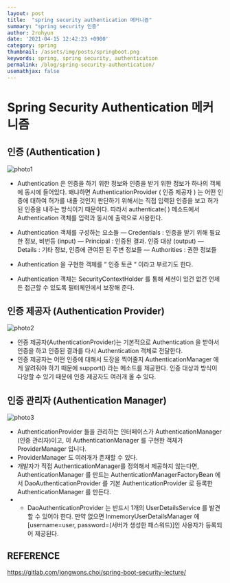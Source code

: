 ```yaml
---
layout: post
title:  "spring security authentication 메커니즘"
summary: "spring security 인증"
author: 2rohyun
date: '2021-04-15 12:42:23 +0900'
category: spring
thumbnail: /assets/img/posts/springboot.png
keywords: spring, spring security, authentication
permalink: /blog/spring-security-authentication/
usemathjax: false
---
```

# Spring Security Authentication 메커니즘
## 인증 (Authentication )
![photo1](https://gitlab.com/jongwons.choi/spring-boot-security-lecture/-/raw/master/images/fig-6-Authentication.png)

- Authentication 은 인증을 하기 위한 정보와 인증을 받기 위한 정보가 하나의 객체에 동시에 들어있다. 왜냐하면 AuthenticationProvider ( 인증 제공자 ) 는 어떤 인증에 대하여 허가를 내줄 것인지 판단하기 위해서는 직접 입력된 인증을 보고 허가된 인증을 내주는 방식이기 때문이다.  따라서 authenticate( ) 메소드에서 Authentication 객체를 입력과 동시에 출력으로 사용한다. 

- Authentication 객체를 구성하는 요소들
— Credentials : 인증을 받기 위해 필요한 정보, 비번등 (input)
— Principal : 인증된 결과. 인증 대상 (output)
— Details : 기타 정보, 인증에 관여된 된 주변 정보들
— Authorities : 권한 정보들

- Authentication 을 구현한 객체를 “ 인증 토큰 “ 이라고 부르기도 한다.
- Authentication 객체는 SecurityContextHolder 를 통해 세션이 있건 없건 언제든 접근할 수 있도록 필터체인에서 보장해 준다.

## 인증 제공자 (Authentication Provider)
![photo2](https://gitlab.com/jongwons.choi/spring-boot-security-lecture/-/raw/master/images/fig-8-AuthenticationManager.png)

- 인증 제공자(AuthenticationProvider)는 기본적으로 Authentication 을 받아서 인증을 하고 인증된 결과를 다시 Authentication 객체로 전달한다.
- 인증 제공자는 어떤 인증에 대해서 도장을 찍어줄지 AuthenticationManager 에게 알려줘야 하기 때문에 support() 라는 메소드를 제공한다. 인증 대상과 방식이 다양할 수 있기 때문에 인증 제공자도 여러개 올 수 있다.

## 인증 관리자 (Authentication Manager)
![photo3](https://gitlab.com/jongwons.choi/spring-boot-security-lecture/-/raw/master/images/fig-8-AuthenticationManager.png)
- AuthenticationProvider 들을 관리하는 인터페이스가 AuthenticationManager (인증 관리자)이고, 이 AuthenticationManager 를 구현한 객체가 ProviderManager 입니다.
- ProviderManager 도 여러개가 존재할 수 있다.
- 개발자가 직접 AuthenticationManager를 정의해서 제공하지 않는다면, AuthenticationManager 를 만드는 AuthenticationManagerFactoryBean 에서 DaoAuthenticationProvider 를 기본 AuthenticationProvider 로 등록한 AuthenticationManager 를 만든다.
- * DaoAuthenticationProvider 는 반드시 1개의 UserDetailsService 를 발견할 수 있어야 한다. 만약 없으면 InmemoryUserDetailsManager 에 [username=user, password=(서버가 생성한 패스워드)]인 사용자가 등록되어 제공된다.

## REFERENCE
https://gitlab.com/jongwons.choi/spring-boot-security-lecture/